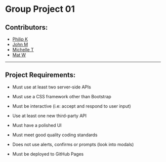# Group Project 01

## Contributors:

- [Philip K](https://github.com/PhilipK-webdev)
- [John M](https://github.com/Haplescent)
- [Michelle T](https://github.com/m-tran)
- [Mat W](https://github.com/MatWilmot)

---

## Project Requirements:

- Must use at least two server-side APIs

- Must use a CSS framework other than Bootstrap

- Must be interactive (i.e: accept and respond to user input)

- Use at least one new third-party API

- Must have a polished UI

- Must meet good quality coding standards

- Does not use alerts, confirms or prompts (look into modals)

- Must be deployed to GitHub Pages
